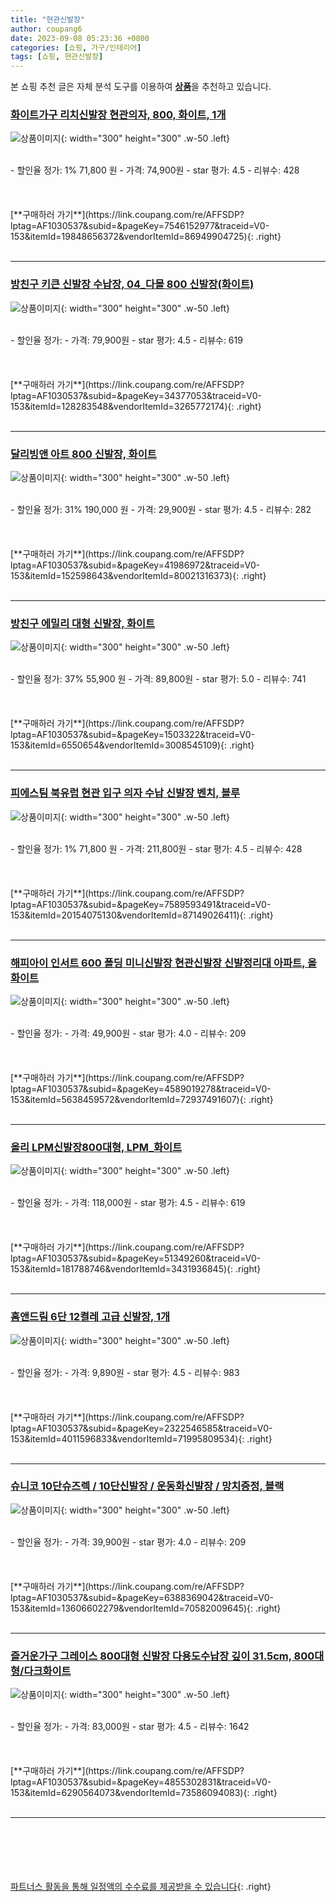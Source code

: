 ```yaml
---
title: "현관신발장"
author: coupang6
date: 2023-09-08 05:23:36 +0800
categories: [쇼핑, 가구/인테리어]
tags: [쇼핑, 현관신발장]
---
```


본 쇼핑 추천 글은 자체 분석 도구를 이용하여 [**상품**](https://link.coupang.com/a/bao1ui)을 추천하고 있습니다.

### [화이트가구 리치신발장 현관의자, 800, 화이트, 1개](https://link.coupang.com/re/AFFSDP?lptag=AF1030537&subid=&pageKey=7546152977&traceid=V0-153&itemId=19848656372&vendorItemId=86949904725)

![상품이미지](https://thumbnail9.coupangcdn.com/thumbnails/remote/230x230ex/image/vendor_inventory/8739/6aa7b5d4bc08d5a1ce02d9a04e814ca17ad1738fd6f145ee517f96dc1520.jpg){: width="300" height="300" .w-50 .left}


<br>
- 할인율 정가: 1%  71,800   원
- 가격: 74,900원
- star 평가: 4.5
- 리뷰수: 428
<br>
<br>
<br>
<br>
[**구매하러 가기**](https://link.coupang.com/re/AFFSDP?lptag=AF1030537&subid=&pageKey=7546152977&traceid=V0-153&itemId=19848656372&vendorItemId=86949904725){: .right}
<br>
<br>

---

### [방친구 키큰 신발장 수납장, 04_다몰 800 신발장(화이트)](https://link.coupang.com/re/AFFSDP?lptag=AF1030537&subid=&pageKey=34377053&traceid=V0-153&itemId=128283548&vendorItemId=3265772174)

![상품이미지](https://thumbnail10.coupangcdn.com/thumbnails/remote/230x230ex/image/vendor_inventory/3899/a15ea47b8459e563d169c8f593c7752abe56167fecaf97ada711a5ab4070.png){: width="300" height="300" .w-50 .left}


<br>
- 할인율 정가: 
- 가격: 79,900원
- star 평가: 4.5
- 리뷰수: 619
<br>
<br>
<br>
<br>
[**구매하러 가기**](https://link.coupang.com/re/AFFSDP?lptag=AF1030537&subid=&pageKey=34377053&traceid=V0-153&itemId=128283548&vendorItemId=3265772174){: .right}
<br>
<br>

---

### [달리빙앤 아트 800 신발장, 화이트](https://link.coupang.com/re/AFFSDP?lptag=AF1030537&subid=&pageKey=41986972&traceid=V0-153&itemId=152598643&vendorItemId=80021316373)

![상품이미지](https://thumbnail7.coupangcdn.com/thumbnails/remote/230x230ex/image/vendor_inventory/9e64/c279d2d2aaa35554ccf4e4726524943a57b978ccccca08dd608b6d1172a3.jpg){: width="300" height="300" .w-50 .left}


<br>
- 할인율 정가: 31%  190,000   원
- 가격: 29,900원
- star 평가: 4.5
- 리뷰수: 282
<br>
<br>
<br>
<br>
[**구매하러 가기**](https://link.coupang.com/re/AFFSDP?lptag=AF1030537&subid=&pageKey=41986972&traceid=V0-153&itemId=152598643&vendorItemId=80021316373){: .right}
<br>
<br>

---

### [방친구 에밀리 대형 신발장, 화이트](https://link.coupang.com/re/AFFSDP?lptag=AF1030537&subid=&pageKey=1503322&traceid=V0-153&itemId=6550654&vendorItemId=3008545109)

![상품이미지](https://thumbnail9.coupangcdn.com/thumbnails/remote/230x230ex/image/vendor_inventory/images/2016/04/08/9/3/bc8c9c7d-eb50-48a6-81cc-c21a18239b7f.jpg){: width="300" height="300" .w-50 .left}


<br>
- 할인율 정가: 37%  55,900   원
- 가격: 89,800원
- star 평가: 5.0
- 리뷰수: 741
<br>
<br>
<br>
<br>
[**구매하러 가기**](https://link.coupang.com/re/AFFSDP?lptag=AF1030537&subid=&pageKey=1503322&traceid=V0-153&itemId=6550654&vendorItemId=3008545109){: .right}
<br>
<br>

---

### [피에스팀 북유럽 현관 입구 의자 수납 신발장 벤치, 블루](https://link.coupang.com/re/AFFSDP?lptag=AF1030537&subid=&pageKey=7589593491&traceid=V0-153&itemId=20154075130&vendorItemId=87149026411)

![상품이미지](https://thumbnail10.coupangcdn.com/thumbnails/remote/230x230ex/image/vendor_inventory/b038/603cd934859b37b3ce85b2c0fe67430ae4c34dc590c3088fa2347b96d536.jpg){: width="300" height="300" .w-50 .left}


<br>
- 할인율 정가: 1%  71,800   원
- 가격: 211,800원
- star 평가: 4.5
- 리뷰수: 428
<br>
<br>
<br>
<br>
[**구매하러 가기**](https://link.coupang.com/re/AFFSDP?lptag=AF1030537&subid=&pageKey=7589593491&traceid=V0-153&itemId=20154075130&vendorItemId=87149026411){: .right}
<br>
<br>

---

### [해피아이 인서트 600 폴딩 미니신발장 현관신발장 신발정리대 아파트, 올화이트](https://link.coupang.com/re/AFFSDP?lptag=AF1030537&subid=&pageKey=4589019278&traceid=V0-153&itemId=5638459572&vendorItemId=72937491607)

![상품이미지](https://thumbnail8.coupangcdn.com/thumbnails/remote/230x230ex/image/vendor_inventory/fbdf/c6d6c4c67ab461fd711115140b139307991163233ae36846863762f55946.jpg){: width="300" height="300" .w-50 .left}


<br>
- 할인율 정가: 
- 가격: 49,900원
- star 평가: 4.0
- 리뷰수: 209
<br>
<br>
<br>
<br>
[**구매하러 가기**](https://link.coupang.com/re/AFFSDP?lptag=AF1030537&subid=&pageKey=4589019278&traceid=V0-153&itemId=5638459572&vendorItemId=72937491607){: .right}
<br>
<br>

---

### [올리 LPM신발장800대형, LPM_화이트](https://link.coupang.com/re/AFFSDP?lptag=AF1030537&subid=&pageKey=51349260&traceid=V0-153&itemId=181788746&vendorItemId=3431936845)

![상품이미지](https://thumbnail7.coupangcdn.com/thumbnails/remote/230x230ex/image/vendor_inventory/images/2017/12/03/18/4/d2d0309b-f094-4740-a05c-de8d9c1f0000.jpg){: width="300" height="300" .w-50 .left}


<br>
- 할인율 정가: 
- 가격: 118,000원
- star 평가: 4.5
- 리뷰수: 619
<br>
<br>
<br>
<br>
[**구매하러 가기**](https://link.coupang.com/re/AFFSDP?lptag=AF1030537&subid=&pageKey=51349260&traceid=V0-153&itemId=181788746&vendorItemId=3431936845){: .right}
<br>
<br>

---

### [홈앤드림 6단 12켤레 고급 신발장, 1개](https://link.coupang.com/re/AFFSDP?lptag=AF1030537&subid=&pageKey=2322546585&traceid=V0-153&itemId=4011596833&vendorItemId=71995809534)

![상품이미지](https://thumbnail6.coupangcdn.com/thumbnails/remote/230x230ex/image/retail/images/2020/10/27/19/4/08d4eb3e-4995-49e0-b070-c3434c5008f8.jpg){: width="300" height="300" .w-50 .left}


<br>
- 할인율 정가: 
- 가격: 9,890원
- star 평가: 4.5
- 리뷰수: 983
<br>
<br>
<br>
<br>
[**구매하러 가기**](https://link.coupang.com/re/AFFSDP?lptag=AF1030537&subid=&pageKey=2322546585&traceid=V0-153&itemId=4011596833&vendorItemId=71995809534){: .right}
<br>
<br>

---

### [슈니코 10단슈즈렉 / 10단신발장 / 운동화신발장 / 망치증정, 블랙](https://link.coupang.com/re/AFFSDP?lptag=AF1030537&subid=&pageKey=6388369042&traceid=V0-153&itemId=13606602279&vendorItemId=70582009645)

![상품이미지](https://thumbnail8.coupangcdn.com/thumbnails/remote/230x230ex/image/vendor_inventory/75d9/8de7070fd86fc028b1d9bae32c4ac1aea2b87ef014921effb310603552af.jpg){: width="300" height="300" .w-50 .left}


<br>
- 할인율 정가: 
- 가격: 39,900원
- star 평가: 4.0
- 리뷰수: 209
<br>
<br>
<br>
<br>
[**구매하러 가기**](https://link.coupang.com/re/AFFSDP?lptag=AF1030537&subid=&pageKey=6388369042&traceid=V0-153&itemId=13606602279&vendorItemId=70582009645){: .right}
<br>
<br>

---

### [즐거운가구 그레이스 800대형 신발장 다용도수납장 깊이 31.5cm, 800대형/다크화이트](https://link.coupang.com/re/AFFSDP?lptag=AF1030537&subid=&pageKey=4855302831&traceid=V0-153&itemId=6290564073&vendorItemId=73586094083)

![상품이미지](https://thumbnail9.coupangcdn.com/thumbnails/remote/230x230ex/image/vendor_inventory/f339/ba6c0d84b03eb1968d96b0d3fbebe99dbce93a68ec2b38901b3fc98a9e26.jpg){: width="300" height="300" .w-50 .left}


<br>
- 할인율 정가: 
- 가격: 83,000원
- star 평가: 4.5
- 리뷰수: 1642
<br>
<br>
<br>
<br>
[**구매하러 가기**](https://link.coupang.com/re/AFFSDP?lptag=AF1030537&subid=&pageKey=4855302831&traceid=V0-153&itemId=6290564073&vendorItemId=73586094083){: .right}
<br>
<br>

---
<br><br><br><br><br> [파트너스 활동을 통해 일정액의 수수료를 제공받을 수 있습니다](https://link.coupang.com/a/bao1ui){: .right}